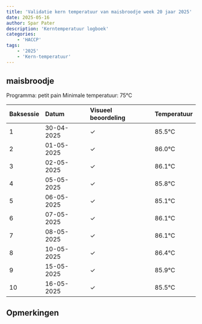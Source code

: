 ```yaml
---
title: 'Validatie kern temperatuur van maisbroodje week 20 jaar 2025'
date: 2025-05-16
author: Spar Pater
description: 'Kerntemperatuur logboek'
categories:
    - 'HACCP'
tags:
    - '2025'
    - 'Kern-temperatuur'
---
```


## maisbroodje

Programma: petit pain
Minimale temperatuur: 75°C

| Baksessie | Datum | Visueel beoordeling | Temperatuur |
|:---|:---|:---|:---|
| 1 | 30-04-2025 | &check; | 85.5°C |
| 2 | 01-05-2025 | &check; | 86.0°C |
| 3 | 02-05-2025 | &check; | 86.1°C |
| 4 | 05-05-2025 | &check; | 85.8°C |
| 5 | 06-05-2025 | &check; | 85.1°C |
| 6 | 07-05-2025 | &check; | 86.1°C |
| 7 | 08-05-2025 | &check; | 86.1°C |
| 8 | 10-05-2025 | &check; | 86.4°C |
| 9 | 15-05-2025 | &check; | 85.9°C |
| 10 | 16-05-2025 | &check; | 85.5°C |

## Opmerkingen


